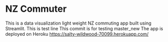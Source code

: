# NZ Commuter

This is a data visualization light weight NZ commuting app built using Streamlit.
This is test line
This commit is for testing master_new
The app is deployed on Heroku
https://salty-wildwood-70099.herokuapp.com/
